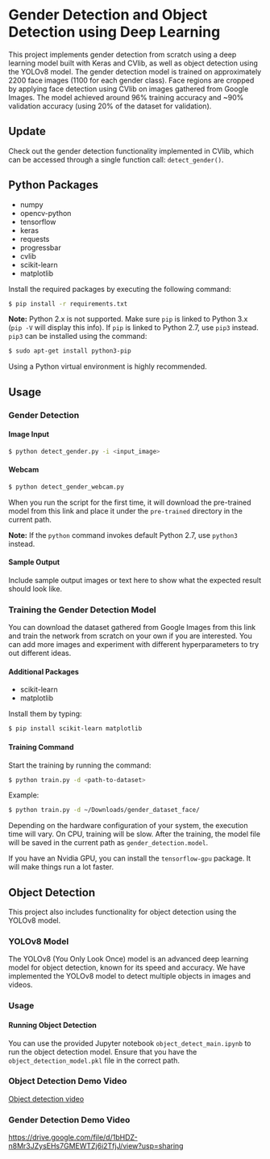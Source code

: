 
# Gender Detection and Object Detection using Deep Learning

This project implements gender detection from scratch using a deep learning model built with Keras and CVlib, as well as object detection using the YOLOv8 model. The gender detection model is trained on approximately 2200 face images (1100 for each gender class). Face regions are cropped by applying face detection using CVlib on images gathered from Google Images. The model achieved around 96% training accuracy and ~90% validation accuracy (using 20% of the dataset for validation).

## Update
Check out the gender detection functionality implemented in CVlib, which can be accessed through a single function call: `detect_gender()`.

## Python Packages
- numpy
- opencv-python
- tensorflow
- keras
- requests
- progressbar
- cvlib
- scikit-learn
- matplotlib

Install the required packages by executing the following command:
```bash
$ pip install -r requirements.txt
```

**Note:** Python 2.x is not supported. Make sure `pip` is linked to Python 3.x (`pip -V` will display this info). If `pip` is linked to Python 2.7, use `pip3` instead. `pip3` can be installed using the command:
```bash
$ sudo apt-get install python3-pip
```
Using a Python virtual environment is highly recommended.

## Usage

### Gender Detection

#### Image Input
```bash
$ python detect_gender.py -i <input_image>
```

#### Webcam
```bash
$ python detect_gender_webcam.py
```

When you run the script for the first time, it will download the pre-trained model from this link and place it under the `pre-trained` directory in the current path.

**Note:** If the `python` command invokes default Python 2.7, use `python3` instead.

#### Sample Output

Include sample output images or text here to show what the expected result should look like.

### Training the Gender Detection Model

You can download the dataset gathered from Google Images from this link and train the network from scratch on your own if you are interested. You can add more images and experiment with different hyperparameters to try out different ideas.

#### Additional Packages
- scikit-learn
- matplotlib

Install them by typing:
```bash
$ pip install scikit-learn matplotlib
```

#### Training Command
Start the training by running the command:
```bash
$ python train.py -d <path-to-dataset>
```
Example:
```bash
$ python train.py -d ~/Downloads/gender_dataset_face/
```

Depending on the hardware configuration of your system, the execution time will vary. On CPU, training will be slow. After the training, the model file will be saved in the current path as `gender_detection.model`.

If you have an Nvidia GPU, you can install the `tensorflow-gpu` package. It will make things run a lot faster.

## Object Detection

This project also includes functionality for object detection using the YOLOv8 model. 

### YOLOv8 Model

The YOLOv8 (You Only Look Once) model is an advanced deep learning model for object detection, known for its speed and accuracy. We have implemented the YOLOv8 model to detect multiple objects in images and videos.

### Usage

#### Running Object Detection
You can use the provided Jupyter notebook `object_detect_main.ipynb` to run the object detection model. Ensure that you have the `object_detection_model.pkl` file in the correct path.

### Object Detection Demo Video
[Object detection video](https://drive.google.com/file/d/1KcppfcaQXAsLPkHiCEB6be3zh3Y2d2ab/view)

### Gender Detection Demo Video
https://drive.google.com/file/d/1bHDZ-n8Mr3JZysEHs7GMEWTZj6i2TfjJ/view?usp=sharing
